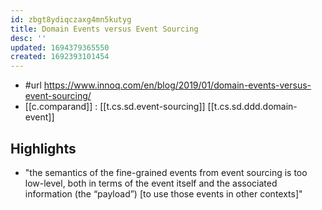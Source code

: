 ```yaml
---
id: zbgt8ydiqczaxg4mn5kutyg
title: Domain Events versus Event Sourcing
desc: ''
updated: 1694379365550
created: 1692393101454
---
```


- #url https://www.innoq.com/en/blog/2019/01/domain-events-versus-event-sourcing/
- [[c.comparand]] : [[t.cs.sd.event-sourcing]] [[t.cs.sd.ddd.domain-event]]


## Highlights

- "the semantics of the fine-grained events from event sourcing is too low-level, both in terms of the event itself and the associated information (the “payload”) [to use those events in other contexts]"
